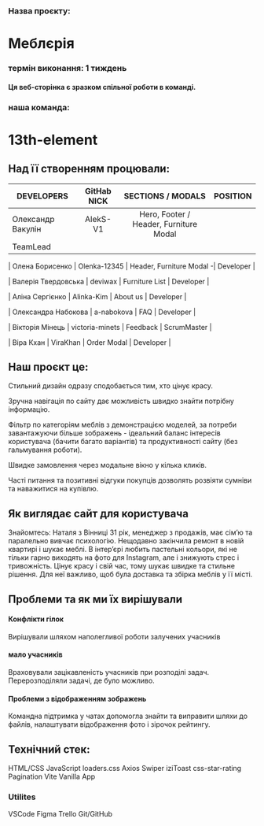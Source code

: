 ### Назва проєкту:
# Меблєрія

### термін виконання: 1 тиждень

#### Ця веб-сторінка є зразком спільної роботи в команді.
### наша команда: 
# 13th-element

## Над її створенням процювали:

| DEVELOPERS | GitHab NICK | SECTIONS / MODALS | POSITION |
|------------|:------------:|:-----------------:|:--------|
| Олександр Вакулін | AlekS-V1 | Hero, Footer / Header, Furniture Modal |
TeamLead |

| Олена Борисенко | Olenka-12345 | Header, Furniture Modal -| Developer |

| Валерія Твердовська | deviwax | Furniture List | Developer |

| Аліна Сергієнко | Alinka-Kim | About us | Developer |

| Олександра Набокова | a-nabokova | FAQ | Developer |

| Вікторія Мінець | victoria-minets | Feedback | ScrumMaster |

| Віра Кхан | ViraKhan | Order Modal | Developer |

## Наш проєкт це:

Стильний дизайн одразу сподобається тим, хто цінує красу.

Зручна навігація по сайту дає можливість швидко знайти потрібну інформацію.

Фільтр по категоріям меблів з демонстрацією моделей, за потреби завантажуючи більше зображень - ідеальний баланс інтересів користувача (бачити багато варіантів) та продуктивності сайту (без гальмування роботи).

Швидке замовлення через модальне вікно у кілька кликів.

Часті питання та позитивні відгуки покупців дозволять розвіяти сумніви та наважитися на купівлю.

## Як виглядає сайт для користувача

Знайомтесь: 
Наталя з Вінниці
31 рік, менеджер з продажів, має сім’ю та паралельно вивчає психологію.
Нещодавно закінчила ремонт в новій квартирі і шукає меблі.
В інтер’єрі любить пастельні кольори, які не тільки гарно виходять на фото для Instagram, але і знижують стрес і тривожність.
Цінує красу і свій час, тому шукає швидке та стильне рішення.
Для неї важливо, щоб була доставка та збірка меблів у її місті.

## Проблеми та як ми їх вирішували

#### Конфлікти гілок
Вирішували шляхом наполегливої роботи залучених учасників

#### мало учасників 
Враховували зацікавленість учасників  при розподілі задач. Перерозподіляли задачі, де було можливо.

#### Проблеми з відображенням зображень
Командна підтримка у чатах допомогла знайти та виправити шляхи до файлів, налаштувати відображення фото і зірочок рейтингу.

## Технічний стек:

HTML/CSS
JavaScript
loaders.css
Axios
Swiper
iziToast
css-star-rating
Pagination
Vite
Vanilla App

### Utilites

VSCode
Figma
Trello
Git/GitHub

